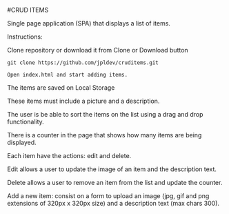 #CRUD ITEMS

Single page application (SPA) that displays a list of items. 

Instructions:

Clone repository or download it from Clone or Download button

```
git clone https://github.com/jpldev/cruditems.git
```

```
Open index.html and start adding items.
```

The items are saved on Local Storage 

These items must include a picture and a description.

The user is be able to sort the items on the list using a drag and drop functionality.

There is a counter in the page that shows how many items are being displayed.

Each item have the actions: edit and delete. 

Edit allows a user to update the image of an item and the description text. 

Delete allows a user to remove an item from the list and update the counter.

Add a new item: consist on a form to upload an image (jpg, gif and png extensions of 320px x 320px size) and a description text (max chars 300).